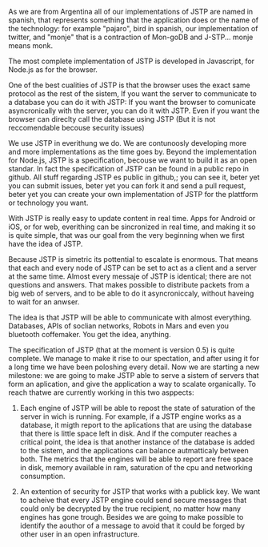 As we are from Argentina all of our implementations of JSTP are named in spanish, that represents something that the application does or the name of the technology: for example "pajaro", bird in spanish, our implementation of twitter, and "monje" that is a contraction of Mon-goDB and J-STP... monje means monk.

The most complete implementation of JSTP is developed in Javascript, for Node.js as for the browser.

One of the best cualities of JSTP is that the browser uses the exact same protocol as the rest of the sistem, If you want the server to communicate to a database you can do it with JSTP: If you want the browser to comunicate asyncronically with the server, you can do it with JSTP. Even if you want the browser can direclty call the database using JSTP (But it is not reccomendable becouse security issues)

We use JSTP in everithung we do. We are contunoosly developing more and more implementations as the time goes by. Beyond the implementation for Node.js, JSTP is a specification, becouse we want to build it as an open standar. In fact the specification of JSTP can be found in a public repo in github. All stuff regarding JSTP es public in github,; you can see it, beter yet you can submit issues, beter yet you can fork it and send a pull request, beter yet you can create your own implementation of JSTP for the plattform or technology you want.

With JSTP is really easy to update content in real time. Apps for Android or iOS, or for web, everithing can be sincronized in real time, and making it so is quite simple, that was our goal from the very beginning when we first have the idea of JSTP.

Because JSTP is simetric its pottential to escalate is enormous. That means that each and every node of JSTP can be set to act as a client and a server at the same time. Almost every messaje of JSTP is identical; there are not questions and answers. That makes possible to distribute packets from a big web of servers, and to be able to do it asyncroniccaly, without haveing to wait for an anwser.

The idea is that JSTP will be able to communicate with almost everything. Databases, APIs of soclian networks, Robots in Mars and even you bluetooth coffemaker. You get the idea, anything.

The specification of JSTP (that at the moment is version 0.5) is quite complete. We manage to make it rise to our spectation, and after using it for a long time we have been poloshing every detail. Now we are starting a new milestone: we are going to make JSTP able to serve a sistem of servers that form an aplication, and give the application a way to scalate organically. To reach thatwe are currently working in this two asppects:

1. Each engine of JSTP will be able to repost the state of saturation of the server in wich is running. For example, if a JSTP engine works as a database, it migth report to the aplications that are using the database that there is little space left in disk. And if the computer reaches a critical point, the idea is that another instance of the database is added to the sistem, and the applications can balance autmatticaly between both. The metrics that the engines will be able to report are free space in disk, memory available in ram, saturation of the cpu and networking consumption.

2. An extention of security for JSTP that works with a publick key. We want to acheive that every JSTP engine could send secure messages that could only be decrypted by the true recipient, no matter how many engines has gone trough. Besides we are going to make possible to identify the aouthor of a message to avoid that it could be forged by other user in an open infrastructure.